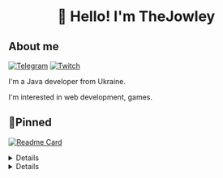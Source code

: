 <h1 align="center">👋 Hello! I'm TheJowley </h1>



## About me
[![Telegram](https://img.shields.io/badge/-Telegram-2CA5E0?style=flat&logo=telegram&logoColor=white)](https://tg.me/TheJowley)
[![Twitch](https://img.shields.io/badge/-Twitch-6441A5?style=flat&logo=twitch&logoColor=white)](https://twitch.tv/thejowley)

I'm a Java developer from Ukraine.  

I'm interested in web development, games.

## 📌Pinned
[![Readme Card](https://github-readme-stats.vercel.app/api/pin/?username=TheJowley&repo=ItManuals&theme=dracula&bg_color=00000000&)](https://github.com/TheJowley/ItManuals)


<details align="left">
  <h2><b>📚 My stack</b></h2>
  <p>
    <h3>Langs</h3>
    <img src="https://skillicons.dev/icons?i=py,java&perline=7" />
    <h3>Frameworks / Tools</h3>
    <img src="https://skillicons.dev/icons?i=gradle,linux,git,bootstrap&perline=7" />
    <h3>Software</h3>
    <img src="https://skillicons.dev/icons?i=visualstudio,idea,&perline=7" />
    <br>
  </p>
</details>


<details align="left">
  <h2><b>⭐GitHub stats</b></h2>
  <br>
   <img src="https://github-readme-stats.vercel.app/api/top-langs/?username=TheJowley&theme=dracula&layout=compact&hide_border=true&bg_color=00000000" />
   <br>
   <img src="https://github-readme-stats.vercel.app/api?username=TheJowley&count_private=true&show_icons=true&theme=dracula&hide_border=true&bg_color=00000000" />
    <br>
   <img src="https://metrics.lecoq.io/thejowley" />
  </br>
</details>
